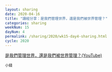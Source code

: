 ```yaml
---
layout: sharing
date: 2020-04-16
title: "讀經分享：是我們管理世界，還是我們被世界管理？"
categories: sharing
weekNum: 15
dayNum: 4
permalink: /sharing/2020/wk15-day4-sharing.html
cycle: 2020
---
```


[是我們管理世界，還是我們被世界管理？(YouTube)](https://youtu.be/UEI3EUfTU6A)

`小錢`
